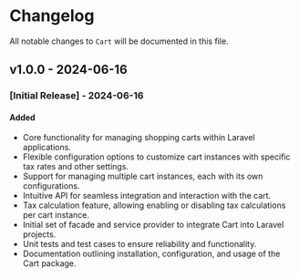# Changelog

All notable changes to `Cart` will be documented in this file.

## v1.0.0 - 2024-06-16

### [Initial Release] - 2024-06-16

#### Added

- Core functionality for managing shopping carts within Laravel applications.
- Flexible configuration options to customize cart instances with specific tax rates and other settings.
- Support for managing multiple cart instances, each with its own configurations.
- Intuitive API for seamless integration and interaction with the cart.
- Tax calculation feature, allowing enabling or disabling tax calculations per cart instance.
- Initial set of facade and service provider to integrate Cart into Laravel projects.
- Unit tests and test cases to ensure reliability and functionality.
- Documentation outlining installation, configuration, and usage of the Cart package.
